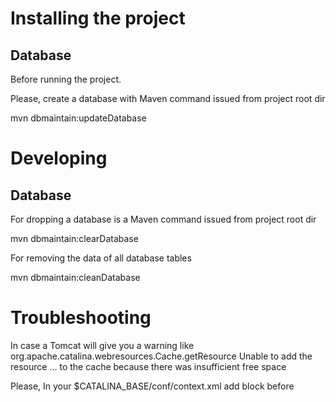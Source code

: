# Installing the project

## Database

Before running the project.

Please, create a database with Maven command issued from project root dir

mvn dbmaintain:updateDatabase


# Developing

## Database

For dropping a database is a Maven command issued from project root dir

mvn dbmaintain:clearDatabase

For removing the data of all database tables

mvn dbmaintain:cleanDatabase


# Troubleshooting

In case a Tomcat will give you a warning like org.apache.catalina.webresources.Cache.getResource Unable to add the resource ... to the cache because there was insufficient free space

Please, In your $CATALINA_BASE/conf/context.xml add block before </Context>

<Resources cachingAllowed="true" cacheMaxSize="100000" />